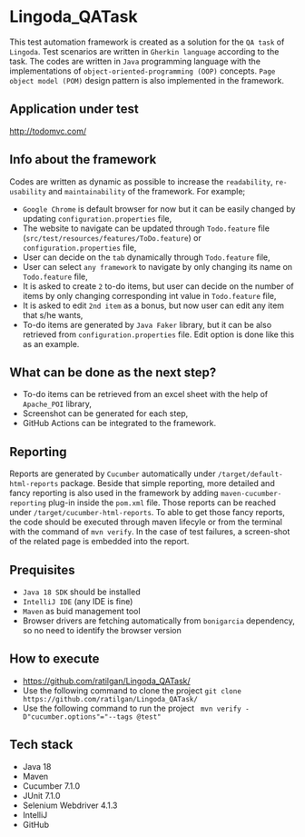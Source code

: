 # Lingoda_QATask

This test automation framework is created as a solution for the `QA task` of `Lingoda`. Test scenarios are written in `Gherkin language` according to the task. The codes are written in `Java` programming language with the implementations of `object-oriented-programming (OOP)` concepts. `Page object model (POM)` design pattern is also implemented in the framework.

## Application under test
http://todomvc.com/

## Info about the framework

Codes are written as dynamic as possible to increase the `readability`, `re-usability` and `maintainability` of the framework. For example;

* `Google Chrome` is default browser for now but it can be easily changed by updating `configuration.properties` file,
* The website to navigate can be updated through `Todo.feature` file (`src/test/resources/features/ToDo.feature`) or `configuration.properties` file,
* User can decide on the `tab` dynamically through `Todo.feature` file,
* User can select `any framework` to navigate by only changing its name on `Todo.feature` file,
* It is asked to create `2` to-do items, but user can decide on the number of items by only changing corresponding int value in `Todo.feature` file,
* It is asked to edit `2nd item` as a bonus, but now user can edit any item that s/he wants,
* To-do items are generated by `Java Faker` library, but it can be also retrieved from `configuration.properties` file. Edit option is done like this as an example.

## What can be done as the next step?

* To-do items can be retrieved from an excel sheet with the help of `Apache_POI` library,
* Screenshot can be generated for each step,
* GitHub Actions can be integrated to the framework.

## Reporting

Reports are generated by `Cucumber` automatically under `/target/default-html-reports` package. Beside that simple reporting, more detailed and fancy reporting is also used in the framework by adding `maven-cucumber-reporting` plug-in inside the `pom.xml` file. Those reports can be reached under `/target/cucumber-html-reports`. To able to get those fancy reports, the code should be executed through maven lifecyle or from the terminal with the command of `mvn verify`. In the case of test failures, a screen-shot of the related page is embedded into the report.

## Prequisites

* `Java 18 SDK` should be installed
* `IntelliJ IDE` (any IDE is fine) 
* `Maven` as buid management tool
* Browser drivers are fetching automatically from `bonigarcia` dependency, so no need to identify the browser version



## How to execute

* https://github.com/ratilgan/Lingoda_QATask/
* Use the following command to clone the project `git clone https://github.com/ratilgan/Lingoda_QATask/`
* Use the following command to run the project ` mvn verify -D"cucumber.options"="--tags @test"`

## Tech stack

* Java 18
* Maven
* Cucumber 7.1.0
* JUnit 7.1.0
* Selenium Webdriver 4.1.3
* IntelliJ
* GitHub





